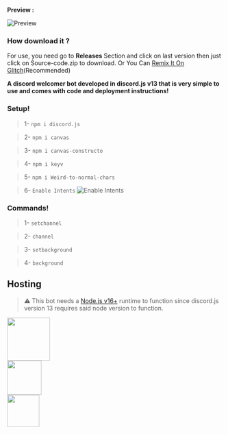 
**Preview :**

![Preview](https://cdn.discordapp.com/attachments/995613566965133322/1014238619357155348/unknown.png)

### How download it ?
For use, you need go to __Releases__ Section and click on last version
then just click on Source-code.zip to download. Or You Can [Remix It On Glitch](https://glitch.com/edit/#!/import/github/pooriyaYT1374/discord-welcomer-bot)(Recommended)


**A discord welcomer bot developed in discord.js v13 that is very simple to use and comes with code and deployment instructions!**


### **Setup!**
> 1- `npm i discord.js`

> 2- `npm i canvas`

> 3- `npm i canvas-constructo`

> 4- `npm i keyv`

> 5- `npm i Weird-to-normal-chars`

> 6- `Enable Intents`
![Enable Intents](https://cdn.discordapp.com/attachments/995613566965133322/1014397183375720508/unknown.png) 

### **Commands!**
> 1- `setchannel`

> 2- `channel`

> 3- `setbackground`

> 4- `background`


## Hosting
> ⚠  This bot needs a [Node.js v16+](https://nodejs.org/en/blog/release/v16.0.0/)  runtime to function since discord.js version 13 requires said node version to function.





<a href="https://idpay.ir/cod-pooriya-yt"><img src="https://cdn.discordapp.com/attachments/995613566965133322/1013452720180559923/hand-holding-dollar-solid.png" style="width:100px"></a><br> 
<a href="https://wild-life-bot.ml"><img src="https://cdn.discordapp.com/attachments/995613566965133322/1013453992984059954/unknown.png" style="width:80px"></a><br>
<a href="https://instagram.com/cod_pooria.yt"><img src="https://cdn.discordapp.com/attachments/995613566965133322/1013457342987247676/instagram-brands.png" style="width:75px"> </a>
